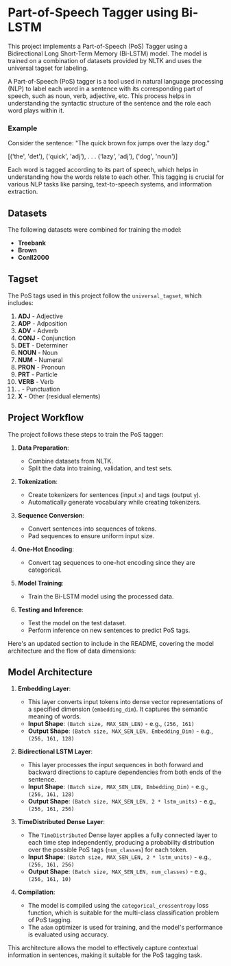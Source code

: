 # Part-of-Speech Tagger using Bi-LSTM

This project implements a Part-of-Speech (PoS) Tagger using a Bidirectional Long Short-Term Memory (Bi-LSTM) model. The model is trained on a combination of datasets provided by NLTK and uses the universal tagset for labeling.

A Part-of-Speech (PoS) tagger is a tool used in natural language processing (NLP) to label each word in a sentence with its corresponding part of speech, such as noun, verb, adjective, etc. This process helps in understanding the syntactic structure of the sentence and the role each word plays within it.

### Example

Consider the sentence: "The quick brown fox jumps over the lazy dog."

[('the', 'det'), ('quick', 'adj'), . . . ('lazy', 'adj'), ('dog', 'noun')]

Each word is tagged according to its part of speech, which helps in understanding how the words relate to each other. This tagging is crucial for various NLP tasks like parsing, text-to-speech systems, and information extraction.

## Datasets

The following datasets were combined for training the model:
- **Treebank**
- **Brown**
- **Conll2000**

## Tagset

The PoS tags used in this project follow the `universal_tagset`, which includes:
1. **ADJ** - Adjective
2. **ADP** - Adposition
3. **ADV** - Adverb
4. **CONJ** - Conjunction
5. **DET** - Determiner
6. **NOUN** - Noun
7. **NUM** - Numeral
8. **PRON** - Pronoun
9. **PRT** - Particle
10. **VERB** - Verb
11. **.** - Punctuation
12. **X** - Other (residual elements)

## Project Workflow

The project follows these steps to train the PoS tagger:

1. **Data Preparation**:
   - Combine datasets from NLTK.
   - Split the data into training, validation, and test sets.

2. **Tokenization**:
   - Create tokenizers for sentences (input `x`) and tags (output `y`).
   - Automatically generate vocabulary while creating tokenizers.

3. **Sequence Conversion**:
   - Convert sentences into sequences of tokens.
   - Pad sequences to ensure uniform input size.

4. **One-Hot Encoding**:
   - Convert tag sequences to one-hot encoding since they are categorical.

5. **Model Training**:
   - Train the Bi-LSTM model using the processed data.

6. **Testing and Inference**:
   - Test the model on the test dataset.
   - Perform inference on new sentences to predict PoS tags.

Here's an updated section to include in the README, covering the model architecture and the flow of data dimensions:

## Model Architecture

1. **Embedding Layer**: 
   - This layer converts input tokens into dense vector representations of a specified dimension (`embedding_dim`). It captures the semantic meaning of words.
   - **Input Shape**: `(Batch size, MAX_SEN_LEN)` - e.g., `(256, 161)`
   - **Output Shape**: `(Batch size, MAX_SEN_LEN, Embedding_Dim)` - e.g., `(256, 161, 128)`

2. **Bidirectional LSTM Layer**:
   - This layer processes the input sequences in both forward and backward directions to capture dependencies from both ends of the sentence.
   - **Input Shape**: `(Batch size, MAX_SEN_LEN, Embedding_Dim)` - e.g., `(256, 161, 128)`
   - **Output Shape**: `(Batch size, MAX_SEN_LEN, 2 * lstm_units)` - e.g., `(256, 161, 256)`

3. **TimeDistributed Dense Layer**:
   - The `TimeDistributed` Dense layer applies a fully connected layer to each time step independently, producing a probability distribution over the possible PoS tags (`num_classes`) for each token.
   - **Input Shape**: `(Batch size, MAX_SEN_LEN, 2 * lstm_units)` - e.g., `(256, 161, 256)`
   - **Output Shape**: `(Batch size, MAX_SEN_LEN, num_classes)` - e.g., `(256, 161, 10)`

4. **Compilation**:
   - The model is compiled using the `categorical_crossentropy` loss function, which is suitable for the multi-class classification problem of PoS tagging.
   - The `adam` optimizer is used for training, and the model's performance is evaluated using accuracy.

This architecture allows the model to effectively capture contextual information in sentences, making it suitable for the PoS tagging task.